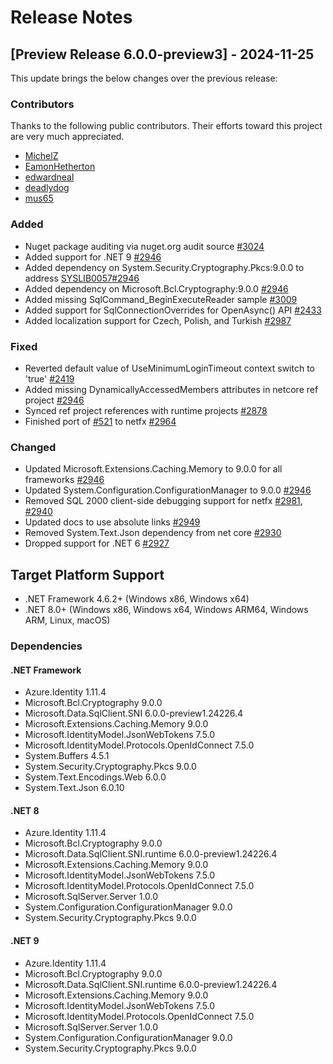 # Release Notes

## [Preview Release 6.0.0-preview3] - 2024-11-25

This update brings the below changes over the previous release:

### Contributors

Thanks to the following public contributors. Their efforts toward this project are very much appreciated.

- [MichelZ](https://github.com/MichelZ)
- [EamonHetherton](https://github.com/EamonHetherton)
- [edwardneal](https://github.com/edwardneal)
- [deadlydog](https://github.com/deadlydog)
- [mus65](https://github.com/mus65)

### Added
- Nuget package auditing via nuget.org audit source [#3024](https://github.com/dotnet/SqlClient/pull/3024)
- Added support for .NET 9 [#2946](https://github.com/dotnet/SqlClient/pull/2946)
- Added dependency on System.Security.Cryptography.Pkcs:9.0.0 to address [SYSLIB0057](https://learn.microsoft.com/en-us/dotnet/fundamentals/syslib-diagnostics/syslib0057)[#2946](https://github.com/dotnet/SqlClient/pull/2946)
- Added dependency on Microsoft.Bcl.Cryptography:9.0.0 [#2946](https://github.com/dotnet/SqlClient/pull/2946)
- Added missing SqlCommand_BeginExecuteReader sample [#3009](https://github.com/dotnet/SqlClient/pull/3009)
- Added support for SqlConnectionOverrides for OpenAsync() API [#2433](https://github.com/dotnet/SqlClient/pull/2433)
- Added localization support for Czech, Polish, and Turkish [#2987](https://github.com/dotnet/SqlClient/pull/2987)

### Fixed
- Reverted default value of UseMinimumLoginTimeout context switch to 'true' [#2419](https://github.com/dotnet/SqlClient/pull/2419)
- Added missing DynamicallyAccessedMembers attributes in netcore ref project [#2946](https://github.com/dotnet/SqlClient/pull/2946)
- Synced ref project references with runtime projects [#2878](https://github.com/dotnet/SqlClient/pull/2878)
- Finished port of [#521](https://github.com/dotnet/SqlClient/pull/521) to netfx [#2964](https://github.com/dotnet/SqlClient/pull/2964)

### Changed
- Updated Microsoft.Extensions.Caching.Memory to 9.0.0 for all frameworks [#2946](https://github.com/dotnet/SqlClient/pull/2946)
- Updated System.Configuration.ConfigurationManager to 9.0.0 [#2946](https://github.com/dotnet/SqlClient/pull/2946)
- Removed SQL 2000 client-side debugging support for netfx [#2981](https://github.com/dotnet/SqlClient/pull/2981), [#2940](https://github.com/dotnet/SqlClient/pull/2940)
- Updated docs to use absolute links [#2949](https://github.com/dotnet/SqlClient/pull/2949)
- Removed System.Text.Json dependency from net core [#2930](https://github.com/dotnet/SqlClient/pull/2930)
- Dropped support for .NET 6 [#2927](https://github.com/dotnet/SqlClient/pull/2927)

## Target Platform Support

- .NET Framework 4.6.2+ (Windows x86, Windows x64)
- .NET 8.0+ (Windows x86, Windows x64, Windows ARM64, Windows ARM, Linux, macOS)

### Dependencies

#### .NET Framework

- Azure.Identity 1.11.4
- Microsoft.Bcl.Cryptography 9.0.0
- Microsoft.Data.SqlClient.SNI 6.0.0-preview1.24226.4
- Microsoft.Extensions.Caching.Memory 9.0.0
- Microsoft.IdentityModel.JsonWebTokens 7.5.0
- Microsoft.IdentityModel.Protocols.OpenIdConnect 7.5.0
- System.Buffers 4.5.1
- System.Security.Cryptography.Pkcs 9.0.0
- System.Text.Encodings.Web 6.0.0
- System.Text.Json 6.0.10

#### .NET 8

- Azure.Identity 1.11.4
- Microsoft.Bcl.Cryptography 9.0.0
- Microsoft.Data.SqlClient.SNI.runtime 6.0.0-preview1.24226.4
- Microsoft.Extensions.Caching.Memory 9.0.0
- Microsoft.IdentityModel.JsonWebTokens 7.5.0
- Microsoft.IdentityModel.Protocols.OpenIdConnect 7.5.0
- Microsoft.SqlServer.Server 1.0.0
- System.Configuration.ConfigurationManager 9.0.0
- System.Security.Cryptography.Pkcs 9.0.0

#### .NET 9

- Azure.Identity 1.11.4
- Microsoft.Bcl.Cryptography 9.0.0
- Microsoft.Data.SqlClient.SNI.runtime 6.0.0-preview1.24226.4
- Microsoft.Extensions.Caching.Memory 9.0.0
- Microsoft.IdentityModel.JsonWebTokens 7.5.0
- Microsoft.IdentityModel.Protocols.OpenIdConnect 7.5.0
- Microsoft.SqlServer.Server 1.0.0
- System.Configuration.ConfigurationManager 9.0.0
- System.Security.Cryptography.Pkcs 9.0.0
